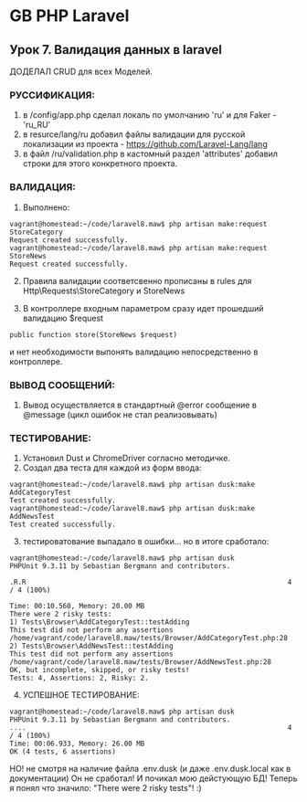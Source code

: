 # GB PHP Laravel
## Урок 7. Валидация данных в laravel
ДОДЕЛАЛ CRUD для всех Моделей.

### РУССИФИКАЦИЯ:
1) в /config/app.php сделал локаль по умолчанию 'ru' и для Faker - 'ru_RU'
2) в resurce/lang/ru добавил файлы валидации для русской локализации из проекта - https://github.com/Laravel-Lang/lang
3) в файл /ru/validation.php в кастомный раздел  'attributes' добавил строки для этого конкретного проекта.

### ВАЛИДАЦИЯ:
1) Выполнено:
```
vagrant@homestead:~/code/laravel8.maw$ php artisan make:request StoreCategory
Request created successfully.
vagrant@homestead:~/code/laravel8.maw$ php artisan make:request StoreNews
Request created successfully.
```
2) Правила валидации соответсвенно прописаны в rules для Http\Requests\StoreCategory и StoreNews

3) В контроллере входным параметром сразу идет прошедший валидацию $request
```
public function store(StoreNews $request)
```
и нет необходимости выпонять валидацию непосредственно в контроллере.

### ВЫВОД СООБЩЕНИЙ:
1) Вывод осуществляется в стандартный @error сообщение в @message (цикл ошибок не стал реализовывать)

### ТЕСТИРОВАНИЕ:
1) Установил Dust и ChromeDriver согласно методичке.
2) Создал два теста для каждой из форм ввода:
```
vagrant@homestead:~/code/laravel8.maw$ php artisan dusk:make AddCategoryTest
Test created successfully.
vagrant@homestead:~/code/laravel8.maw$ php artisan dusk:make AddNewsTest
Test created successfully.
```
3) тестироватование выпадало в ошибки... но в итоге сработало:
```
vagrant@homestead:~/code/laravel8.maw$ php artisan dusk
PHPUnit 9.3.11 by Sebastian Bergmann and contributors.

.R.R                                                                4 / 4 (100%)

Time: 00:10.560, Memory: 20.00 MB
There were 2 risky tests:
1) Tests\Browser\AddCategoryTest::testAdding
This test did not perform any assertions
/home/vagrant/code/laravel8.maw/tests/Browser/AddCategoryTest.php:28
2) Tests\Browser\AddNewsTest::testAdding
This test did not perform any assertions
/home/vagrant/code/laravel8.maw/tests/Browser/AddNewsTest.php:28
OK, but incomplete, skipped, or risky tests!
Tests: 4, Assertions: 2, Risky: 2.
```
4) УСПЕШНОЕ ТЕСТИРОВАНИЕ:
```
vagrant@homestead:~/code/laravel8.maw$ php artisan dusk
PHPUnit 9.3.11 by Sebastian Bergmann and contributors.
....                                                                4 / 4 (100%)
Time: 00:06.933, Memory: 26.00 MB
OK (4 tests, 6 assertions)
```
НО! не смотря на наличие файла .env.dusk (и даже .env.dusk.local как в документации) Он не сработал! И почикал мою дейстующую БД!
Теперь я понял что значило: "There were 2 risky tests"!
:)

 


